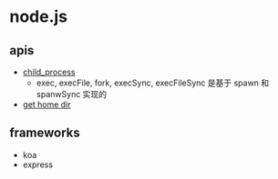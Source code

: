 # node.js

## apis

* [child_process](https://nodejs.org/api/child_process.html)
  * exec, execFile, fork, execSync, execFileSync 是基于 spawn 和 spanwSync 实现的
* [get home dir](https://nodejs.org/api/os.html#os_os_homedir)

## frameworks

* koa
* express